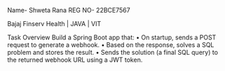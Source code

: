 Name- Shweta Rana 
REG NO- 22BCE7567

Bajaj Finserv Health | JAVA | VIT


Task Overview
Build a Spring Boot app that:
• On startup, sends a POST request to generate a webhook.
• Based on the response, solves a SQL problem and stores the result.
• Sends the solution (a final SQL query) to the returned webhook URL using a JWT token.
